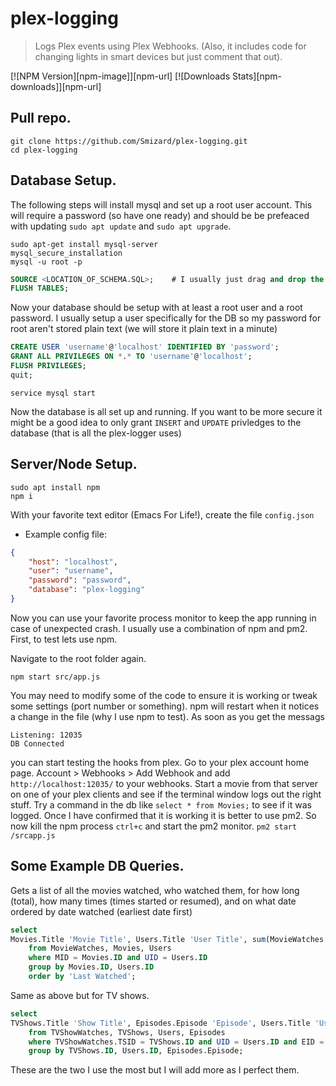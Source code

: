 # plex-logging
> Logs Plex events using Plex Webhooks. (Also, it includes code for changing lights in smart devices but just comment that out).

[![NPM Version][npm-image]][npm-url]
[![Downloads Stats][npm-downloads]][npm-url]

## Pull repo.
```shell
git clone https://github.com/Smizard/plex-logging.git
cd plex-logging
```

## Database Setup.
The following steps will install mysql and set up a root user account. This will require a password (so have one ready) and should be be prefeaced with updating `sudo apt update` and `sudo apt upgrade`.
```shell
sudo apt-get install mysql-server
mysql_secure_installation
mysql -u root -p
```
```SQL
SOURCE <LOCATION_OF_SCHEMA.SQL>;    # I usually just drag and drop the file. You will need to remove the single quotes though
FLUSH TABLES;
```
Now your database should be setup with at least a root user and a root password. I usually setup a user specifically for the DB so my password for root aren't stored plain text (we will store it plain text in a minute)

```SQL
CREATE USER 'username'@'localhost' IDENTIFIED BY 'password';
GRANT ALL PRIVILEGES ON *.* TO 'username'@'localhost';
FLUSH PRIVILEGES;
quit;
```
```shell
service mysql start
```

Now the database is all set up and running. If you want to be more secure it might be a good idea to only grant `INSERT` and `UPDATE` privledges to the database (that is all the plex-logger uses)

## Server/Node Setup.
```shell
sudo apt install npm
npm i
```
With your favorite text editor (Emacs For Life!), create the file `config.json`
* Example config file:
```json
{
    "host": "localhost",
    "user": "username",
    "password": "password",
    "database": "plex-logging"
}
```

Now you can use your favorite process monitor to keep the app running in case of unexpected crash. I usually use a combination of npm and pm2. First, to test lets use npm.

Navigate to the root folder again.
```shell
npm start src/app.js
```

You may need to modify some of the code to ensure it is working or tweak some settings (port number or something). npm will restart when it notices a change in the file (why I use npm to test). As soon as you get the messags
```
Listening: 12035
DB Connected
```

you can start testing the hooks from plex. Go to your plex account home page. Account > Webhooks > Add Webhook and add `http://localhost:12035/` to your webhooks. Start a movie from that server on one of your plex clients and see if the terminal window logs out the right stuff. Try a command in the db like `select * from Movies;` to see if it was logged. Once I have confirmed that it is working it is better to use pm2. So now kill the npm process `ctrl+c` and start the pm2 monitor. `pm2 start /srcapp.js`

## Some Example DB Queries.
Gets a list of all the movies watched, who watched them, for how long (total), how many times (times started or resumed), and on what date ordered by date watched (earliest date first)
```SQL
select
Movies.Title 'Movie Title', Users.Title 'User Title', sum(MovieWatches.Duration) / 3600000 'Total Time Watched(Hours)', count(Movies.ID and Users.ID) 'Watch Counts', max(MovieWatches.StartTime) 'Last Watched'
	from MovieWatches, Movies, Users
	where MID = Movies.ID and UID = Users.ID
	group by Movies.ID, Users.ID
	order by 'Last Watched';
```

Same as above but for TV shows.
```SQL
select
TVShows.Title 'Show Title', Episodes.Episode 'Episode', Users.Title 'User Title', sum(TVShowWatches.Duration) / 3600000 'Total Time Watched(Hours)', count(TVShows.ID and Users.ID) 'Watch Counts'
	from TVShowWatches, TVShows, Users, Episodes
	where TVShowWatches.TSID = TVShows.ID and UID = Users.ID and EID = Episodes.Episode
	group by TVShows.ID, Users.ID, Episodes.Episode;
```
These are the two I use the most but I will add more as I perfect them.
